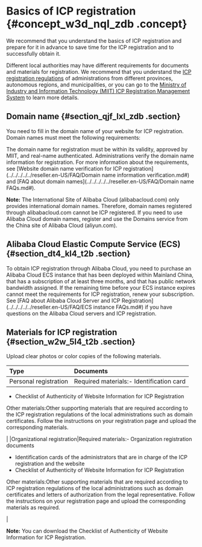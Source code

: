 # Basics of ICP registration {#concept_w3d_nql_zdb .concept}

We recommend that you understand the basics of ICP registration and prepare for it in advance to save time for the ICP registration and to successfully obtain it.

Different local authorities may have different requirements for documents and materials for registration. We recommend that you understand the [ICP registration regulations](https://beian.aliyun.com/?spm=a2c4g.750001.765261.5.GoB9kU#MapDataContainer) of administrations from different provinces, autonomous regions, and municipalities, or you can go to the [Ministry of Industry and Information Technology \(MIIT\) ICP Registration Management System](http://www.miitbeian.gov.cn) to learn more details.

## Domain name {#section_qjf_lxl_zdb .section}

You need to fill in the domain name of your website for ICP registration. Domain names must meet the following requirements:

The domain name for registration must be within its validity, approved by MIIT, and real-name authenticated. Administrations verify the domain name information for registration. For more information about the requirements, see [Website domain name verification for ICP registration](../../../../../reseller.en-US/FAQ/Domain name information verification.md#) and [FAQ about domain names](../../../../../reseller.en-US/FAQ/Domain name FAQs.md#).

**Note:** The International Site of Alibaba Cloud \(alibabacloud.com\) only provides international domain names. Therefore, domain names registered through alibabacloud.com cannot be ICP registered. If you need to use Alibaba Cloud domain names, register and use the Domains service from the China site of Alibaba Cloud \(aliyun.com\).

## Alibaba Cloud Elastic Compute Service \(ECS\) {#section_dt4_kl4_t2b .section}

To obtain ICP registration through Alibaba Cloud, you need to purchase an Alibaba Cloud ECS instance that has been deployed within Mainland China, that has a subscription of at least three months, and that has public network bandwidth assigned. If the remaining time before your ECS instance expires cannot meet the requirements for ICP registration, renew your subscription. See [FAQ about Alibaba Cloud Server and ICP Registration](../../../../../reseller.en-US/FAQ/ECS instance FAQs.md#) if you have questions on the Alibaba Cloud servers and ICP registration.

## Materials for ICP registration {#section_w2w_5l4_t2b .section}

Upload clear photos or color copies of the following materials.

|Type|Documents|
|:---|:--------|
|Personal registration|Required materials:-   Identification card
-   Checklist of Authenticity of Website Information for ICP Registration

Other materials:Other supporting materials that are required according to the ICP registration regulations of the local administrations such as domain certificates. Follow the instructions on your registration page and upload the corresponding materials.

|
|Organizational registration|Required materials:-   Organization registration documents
-   Identification cards of the administrators that are in charge of the ICP registration and the website
-   Checklist of Authenticity of Website Information for ICP Registration

Other materials:Other supporting materials that are required according to ICP registration regulations of the local administrations such as domain certificates and letters of authorization from the legal representative. Follow the instructions on your registration page and upload the corresponding materials as required.

|

**Note:** You can download the Checklist of Authenticity of Website Information for ICP Registration.

